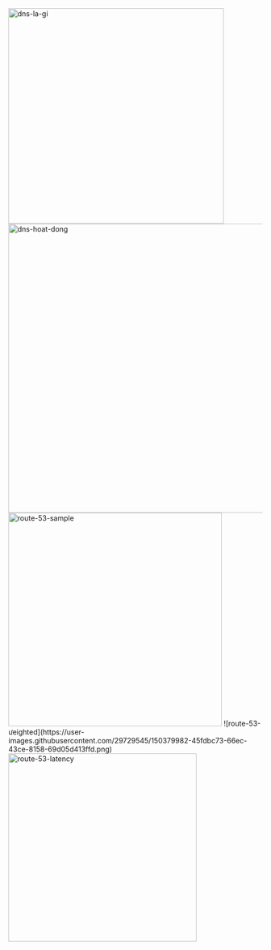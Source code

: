 <img width="427" alt="dns-la-gi" src="https://user-images.githubusercontent.com/29729545/149654735-e330eab1-a835-42c9-aa2a-6b67e961c43b.png">
<img width="573" alt="dns-hoat-dong" src="https://user-images.githubusercontent.com/29729545/149654930-0b0d3a35-d0a2-4990-a725-a3a5d4f61afb.png">
<img width="423" alt="route-53-sample" src="https://user-images.githubusercontent.com/29729545/150375271-3de42e6b-3b3c-4237-8af7-6ecdf38cabf8.png">
![route-53-ưeighted](https://user-images.githubusercontent.com/29729545/150379982-45fdbc73-66ec-43ce-8158-69d05d413ffd.png)
<img width="373" alt="route-53-latency" src="https://user-images.githubusercontent.com/29729545/150382989-3323e876-fc6a-457d-9c0d-e96ac3f206cf.png">
